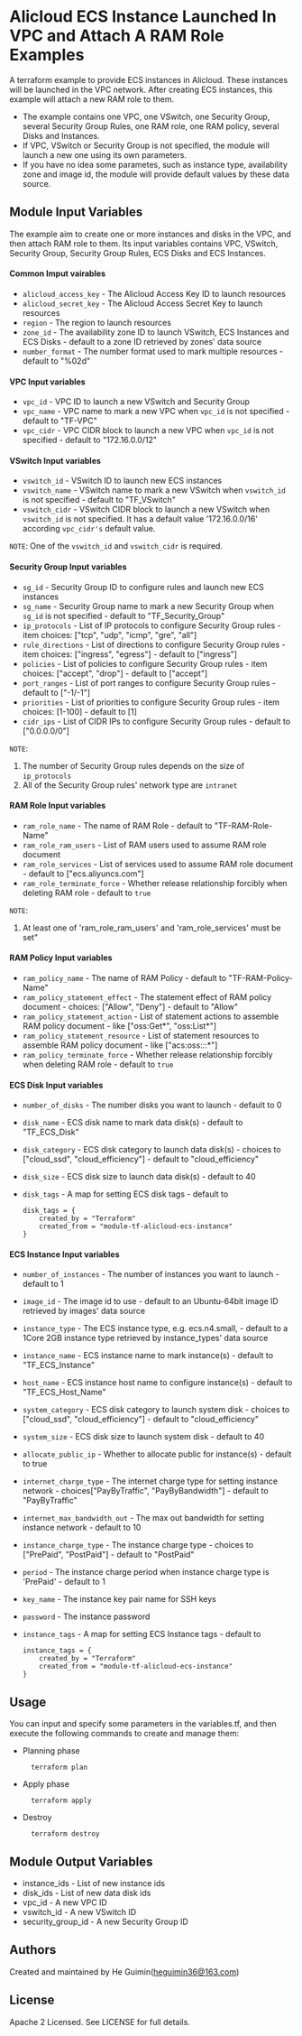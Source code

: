 Alicloud ECS Instance Launched In VPC and Attach A RAM Role Examples
====================================================================

A terraform example to provide ECS instances in Alicloud. These instances will be launched in the VPC network.
After creating ECS instances, this example will attach a new RAM role to them.

- The example contains one VPC, one VSwitch, one Security Group, several Security Group Rules, one RAM role, one RAM policy, several Disks and Instances.
- If VPC, VSwitch or Security Group is not specified, the module will launch a new one using its own parameters.
- If you have no idea some parametes, such as instance type, availability zone and image id, the module will provide default values by these data source.


Module Input Variables
----------------------

The example aim to create one or more instances and disks in the VPC, and then attach RAM role to them. Its input variables contains VPC, VSwitch, Security Group, Security Group Rules, ECS Disks and ECS Instances.

#### Common Imput vairables

- `alicloud_access_key` - The Alicloud Access Key ID to launch resources
- `alicloud_secret_key` - The Alicloud Access Secret Key to launch resources
- `region` - The region to launch resources
- `zone_id` - The availability zone ID to launch VSwitch, ECS Instances and ECS Disks - default to a zone ID retrieved by zones' data source
- `number_format` - The number format used to mark multiple resources - default to "%02d"

#### VPC Input variables

- `vpc_id` - VPC ID to launch a new VSwitch and Security Group
- `vpc_name` - VPC name to mark a new VPC when `vpc_id` is not specified - default to "TF-VPC"
- `vpc_cidr` - VPC CIDR block to launch a new VPC when `vpc_id` is not specified - default to "172.16.0.0/12"

#### VSwitch Input variables

- `vswitch_id` - VSwitch ID to launch new ECS instances
- `vswitch_name` - VSwitch name to mark a new VSwitch when `vswitch_id` is not specified - default to "TF_VSwitch"
- `vswitch_cidr` - VSwitch CIDR block to launch a new VSwitch when `vswitch_id` is not specified. It has a default value '172.16.0.0/16' according `vpc_cidr's` default value.

`NOTE`: One of the `vswitch_id` and `vswitch_cidr` is required.

#### Security Group Input variables

- `sg_id` - Security Group ID to configure rules and launch new ECS instances
- `sg_name` - Security Group name to mark a new Security Group when `sg_id` is not specified - default to "TF_Security_Group"
- `ip_protocols` - List of IP protocols to configure Security Group rules - item choices: ["tcp", "udp", "icmp", "gre", "all"]
- `rule_directions` - List of directions to configure Security Group rules - item choices: ["ingress", "egress"] - default to ["ingress"]
- `policies` - List of policies to configure Security Group rules - item choices: ["accept", "drop"] - default to ["accept"]
- `port_ranges` - List of port ranges to configure Security Group rules - default to ["-1/-1"]
- `priorities` - List of priorities to configure Security Group rules - item choices: [1-100] - default to [1]
- `cidr_ips` - List of CIDR IPs to configure Security Group rules - default to ["0.0.0.0/0"]

`NOTE`:
1. The number of Security Group rules depends on the size of `ip_protocols`
2. All of the Security Group rules' network type are `intranet`

#### RAM Role Input variables

- `ram_role_name` - The name of RAM Role - default to "TF-RAM-Role-Name"
- `ram_role_ram_users` - List of RAM users used to assume RAM role document
- `ram_role_services` - List of services used to assume RAM role document - default to ["ecs.aliyuncs.com"]
- `ram_role_terminate_force` - Whether release relationship forcibly when deleting RAM role - default to `true`

`NOTE`:
1. At least one of 'ram_role_ram_users' and 'ram_role_services' must be set"

#### RAM Policy Input variables

- `ram_policy_name` - The name of RAM Policy - default to "TF-RAM-Policy-Name"
- `ram_policy_statement_effect` - The statement effect of RAM policy document - choices: ["Allow", "Deny"] - default to "Allow"
- `ram_policy_statement_action` - List of statement actions to assemble RAM policy document - like ["oss:Get*", "oss:List*"]
- `ram_policy_statement_resource` - List of statement resources to assemble RAM policy document - like ["acs:oss:*:*:*"]
- `ram_policy_terminate_force` - Whether release relationship forcibly when deleting RAM role - default to `true`


#### ECS Disk Input variables

- `number_of_disks` - The number disks you want to launch - default to 0
- `disk_name` - ECS disk name to mark data disk(s) - default to "TF_ECS_Disk"
- `disk_category` - ECS disk category to launch data disk(s) - choices to ["cloud_ssd", "cloud_efficiency"] - default to "cloud_efficiency"
- `disk_size` - ECS disk size to launch data disk(s) - default to 40
- `disk_tags` - A map for setting ECS disk tags - default to

      disk_tags = {
          created_by = "Terraform"
          created_from = "module-tf-alicloud-ecs-instance"
      }

#### ECS Instance Input variables

- `number_of_instances` - The number of instances you want to launch - default to 1
- `image_id` - The image id to use - default to an Ubuntu-64bit image ID retrieved by images' data source
- `instance_type` - The ECS instance type, e.g. ecs.n4.small, - default to a 1Core 2GB instance type retrieved by instance_types' data source
- `instance_name` - ECS instance name to mark instance(s) - default to "TF_ECS_Instance"
- `host_name` - ECS instance host name to configure instance(s) - default to "TF_ECS_Host_Name"
- `system_category` - ECS disk category to launch system disk - choices to ["cloud_ssd", "cloud_efficiency"] - default to "cloud_efficiency"
- `system_size` - ECS disk size to launch system disk - default to 40
- `allocate_public_ip` - Whether to allocate public for instance(s) - default to true
- `internet_charge_type` - The internet charge type for setting instance network - choices["PayByTraffic", "PayByBandwidth"] - default to "PayByTraffic"
- `internet_max_bandwidth_out` - The max out bandwidth for setting instance network - default to 10
- `instance_charge_type` - The instance charge type - choices to ["PrePaid", "PostPaid"] - default to "PostPaid"
- `period` - The instance charge period when instance charge type is 'PrePaid' - default to 1
- `key_name` - The instance key pair name for SSH keys
- `password` - The instance password
- `instance_tags` - A map for setting ECS Instance tags - default to

      instance_tags = {
          created_by = "Terraform"
          created_from = "module-tf-alicloud-ecs-instance"
      }


Usage
-----
You can input and specify some parameters in the variables.tf, and then execute the following commands to create and manage them:

* Planning phase

		terraform plan

* Apply phase

		terraform apply


* Destroy

		terraform destroy

Module Output Variables
-----------------------

- instance_ids - List of new instance ids
- disk_ids - List of new data disk ids
- vpc_id - A new VPC ID
- vswitch_id - A new VSwitch ID
- security_group_id - A new Security Group ID

Authors
-------
Created and maintained by He Guimin(heguimin36@163.com)

License
-------
Apache 2 Licensed. See LICENSE for full details.